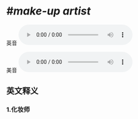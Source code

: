 # ***\#make-up artist*** 
英音
<audio src="./media/make-up artist1_AAC.aac" controls="controls"></audio>

美音
<audio src="./media/make-up artist2_AAC.aac" controls="controls"></audio>



  

英文释义
---
### 1.**化妆师**  


